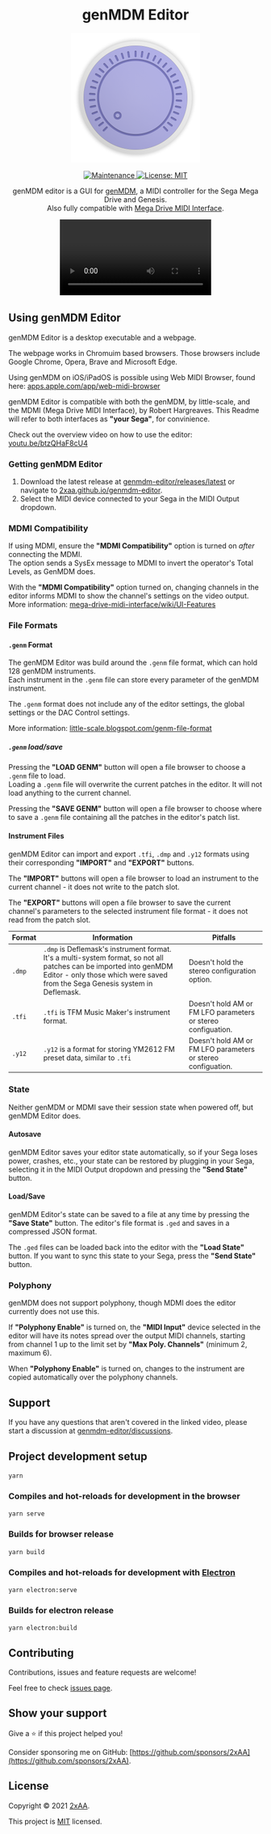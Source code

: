 <h1 align="center">genMDM Editor</h1>
<p align="center"><img alt="genmdm-editor logo" src="https://github.com/2xAA/genmdm-editor/raw/main/build/icon.png" width="256" /></p>

<p align="center">
  <a href="https://github.com/2xAA/genmdm-editor/graphs/commit-activity" target="_blank">
    <img alt="Maintenance" src="https://img.shields.io/badge/Maintained%3F-yes-green.svg" />
  </a>
  <a href="https://github.com/2xAA/genmdm-editor/blob/main/LICENSE" target="_blank">
    <img alt="License: MIT" src="https://img.shields.io/github/license/2xAA/genmdm-editor" />
  </a>
</p>
<p align="center">
genMDM editor is a GUI for <a href="https://catskullelectronics.com/products/genmdm" target="_blank">genMDM</a>, a MIDI controller for the Sega Mega Drive and Genesis.<br>
Also fully compatible with <a href="https://github.com/rhargreaves/mega-drive-midi-interface" target="_blank">Mega Drive MIDI Interface</a>.
</p>

<div align="center">
  <video src="https://user-images.githubusercontent.com/554219/232328348-34175e38-a6a9-43a4-8781-14f210814465.mp4"></video>
</div>

## Using genMDM Editor
genMDM Editor is a desktop executable and a webpage.

The webpage works in Chromuim based browsers.
Those browsers include Google Chrome, Opera, Brave and Microsoft Edge.

Using genMDM on iOS/iPadOS is possible using Web MIDI Browser, found here: [apps.apple.com/app/web-midi-browser](https://apps.apple.com/app/web-midi-browser/id953846217)

genMDM Editor is compatible with both the genMDM, by little-scale, and the MDMI (Mega Drive MIDI Interface), by Robert Hargreaves.
This Readme will refer to both interfaces as **"your Sega"**, for convinience.

Check out the overview video on how to use the editor: [youtu.be/btzQHaF8cU4](https://youtu.be/btzQHaF8cU4)

### Getting genMDM Editor

1. Download the latest release at [genmdm-editor/releases/latest](https://github.com/2xAA/genmdm-editor/releases/latest) or navigate to [2xaa.github.io/genmdm-editor](https://2xaa.github.io/genmdm-editor).
2. Select the MIDI device connected to your Sega in the MIDI Output dropdown.

### MDMI Compatibility
If using MDMI, ensure the **"MDMI Compatibility"** option is turned on *after* connecting the MDMI.  
The option sends a SysEx message to MDMI to invert the operator's Total Levels, as GenMDM does.

With the **"MDMI Compatibility"** option turned on, changing channels in the editor informs MDMI to show the channel's settings on the video output.  
More information: [mega-drive-midi-interface/wiki/UI-Features](https://github.com/rhargreaves/mega-drive-midi-interface/wiki/UI-Features#displaying-current-fm-channel-parameters)

### File Formats

#### `.genm` Format

The genMDM Editor was build around the `.genm` file format, which can hold 128 genMDM instruments.  
Each instrument in the `.genm` file can store every parameter of the genMDM instrument.

The `.genm` format does not include any of the editor settings, the global settings or the DAC Control settings.

More information: [little-scale.blogspot.com/genm-file-format](http://little-scale.blogspot.com/2013/02/genm-file-format-genmdm-instrument.html)

##### `.genm` load/save

Pressing the **"LOAD GENM"** button will open a file browser to choose a `.genm` file to load.  
Loading a `.genm` file will overwrite the current patches in the editor. It will not load anything to the current channel.

Pressing the **"SAVE GENM"** button will open a file browser to choose where to save a `.genm` file containing all the patches in the editor's patch list.

#### Instrument Files

genMDM Editor can import and export `.tfi`, `.dmp` and `.y12` formats using their corresponding **"IMPORT"** and **"EXPORT"** buttons.

The **"IMPORT"** buttons will open a file browser to load an instrument to the current channel - it does not write to the patch slot.

The **"EXPORT"** buttons will open a file browser to save the current channel's parameters to the selected instrument file format - it does not read from the patch slot. 

|Format|Information|Pitfalls|
|---|---|---|
|`.dmp`|`.dmp` is Deflemask's instrument format. It's a multi-system format, so not all patches can be imported into genMDM Editor - only those which were saved from the Sega Genesis system in Deflemask.|Doesn't hold the stereo configuration option.|
|`.tfi`|`.tfi` is TFM Music Maker's instrument format.|Doesn't hold AM or FM LFO parameters or stereo configuation.|
|`.y12`|`.y12` is a format for storing YM2612 FM preset data, similar to `.tfi`|Doesn't hold AM or FM LFO parameters or stereo configuation.|

### State

Neither genMDM or MDMI save their session state when powered off, but genMDM Editor does.

#### Autosave

genMDM Editor saves your editor state automatically, so if your Sega loses power, crashes, etc., your state can be restored by plugging in your Sega, selecting it in the MIDI Output dropdown and pressing the **"Send State"** button.

#### Load/Save

genMDM Editor's state can be saved to a file at any time by pressing the **"Save State"** button. The editor's file format is `.ged` and saves in a compressed JSON format.  

The `.ged` files can be loaded back into the editor with the **"Load State"** button. If you want to sync this state to your Sega, press the **"Send State"** button.

### Polyphony

genMDM does not support polyphony, though MDMI does the editor currently does not use this.

If **"Polyphony Enable"** is turned on, the **"MIDI Input"** device selected in the editor will have its notes spread over the output MIDI channels, starting from channel 1 up to the limit set by **"Max Poly. Channels"** (minimum 2, maximum 6).

When **"Polyphony Enable"** is turned on, changes to the instrument are copied automatically over the polyphony channels.

## Support
If you have any questions that aren't covered in the linked video, please start a discussion at [genmdm-editor/discussions](https://github.com/2xAA/genmdm-editor/discussions).

## Project development setup

```
yarn
```

### Compiles and hot-reloads for development in the browser

```
yarn serve
```

### Builds for browser release

```
yarn build
```

### Compiles and hot-reloads for development with [Electron](https://www.electronjs.org)

```
yarn electron:serve
```

### Builds for electron release

```
yarn electron:build
```


## Contributing

Contributions, issues and feature requests are welcome!

Feel free to check [issues page](https://github.com/2xAA/genmdm-editor/issues).



## Show your support

Give a ⭐️  if this project helped you!

Consider sponsoring me on GitHub: [https://github.com/sponsors/2xAA](https://github.com/sponsors/2xAA).



## License

Copyright © 2021 [2xAA](https://github.com/2xAA).

This project is [MIT](https://github.com/2xAA/genmdm-editor/blob/main/LICENSE) licensed.
